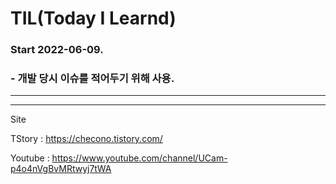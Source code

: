 # TIL(Today I Learnd)

### Start 2022-06-09.
### - 개발 당시 이슈를 적어두기 위해 사용. 
- - -


- - -
Site

TStory : https://checono.tistory.com/

Youtube : https://www.youtube.com/channel/UCam-p4o4nVgBvMRtwyj7tWA